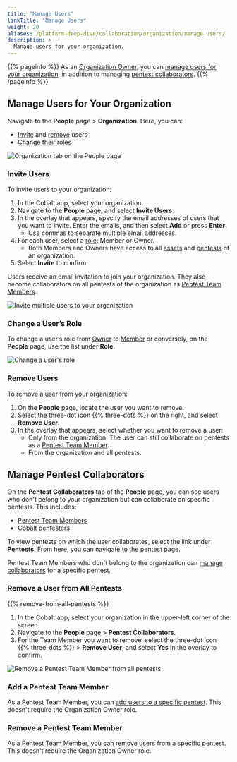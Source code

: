 ```yaml
---
title: "Manage Users"
linkTitle: "Manage Users"
weight: 20
aliases: /platform-deep-dive/collaboration/organization/manage-users/
description: >
  Manage users for your organization.
---
```


{{% pageinfo %}}
As an [Organization Owner](/platform-deep-dive/collaboration/user-roles/#organization-owner), you can [manage users for your organization](#manage-users-for-your-organization), in addition to managing [pentest collaborators](#manage-pentest-collaborators).
{{% /pageinfo %}}

## Manage Users for Your Organization

Navigate to the **People** page > **Organization**. Here, you can:

- [Invite](#invite-users) and [remove](#remove-users) users
- [Change their roles](#change-a-users-role)

![Organization tab on the People page](/deepdive/PeopleOrganization.png "View and manage users for your organization on the People page")

### Invite Users

To invite users to your organization:

1. In the Cobalt app, select your organization.
1. Navigate to the **People** page, and select **Invite Users**.
1. In the overlay that appears, specify the email addresses of users that you want to invite. Enter the emails, and then select **Add** or press **Enter**.
   - Use commas to separate multiple email addresses.
1. For each user, select a [role](/platform-deep-dive/collaboration/user-roles/): Member or Owner.
    - Both Members and Owners have access to all [assets](/platform-deep-dive/assets/) and [pentests](/platform-deep-dive/pentests/) of an organization.
1. Select **Invite** to confirm.

Users receive an email invitation to join your organization. They also become collaborators on all pentests of the organization as [Pentest Team Members](/platform-deep-dive/collaboration/user-roles/#pentest-team-member).

<!--If an email address is invalid or a user has already joined, you see an error message.-->

![Invite multiple users to your organization](/deepdive/InviteUsersOverlay.png "Overlay for inviting multiple users")

### Change a User’s Role

To change a user’s role from [Owner](/platform-deep-dive/collaboration/user-roles/#organization-owner) to [Member](/platform-deep-dive/collaboration/user-roles/#organization-member) or conversely, on the **People** page, use the list under **Role**.

![Change a user's role](/deepdive/ChangeUserRole.png "Role list on the People page")

### Remove Users

To remove a user from your organization:

1. On the **People** page, locate the user you want to remove.
1. Select the three-dot icon {{% three-dots %}} on the right, and select **Remove User**.
1. In the overlay that appears, select whether you want to remove a user:
    - Only from the organization. The user can still collaborate on pentests as a [Pentest Team Member](/platform-deep-dive/collaboration/user-roles/#pentest-team-member).
    - From the organization and all pentests.

## Manage Pentest Collaborators

On the **Pentest Collaborators** tab of the **People** page, you can see users who don't belong to your organization but can collaborate on specific pentests. This includes:

- [Pentest Team Members](/platform-deep-dive/collaboration/user-roles/#pentest-team-member)
- [Cobalt pentesters](/platform-deep-dive/collaboration/user-roles/#cobalt-pentesters)

To view pentests on which the user collaborates, select the link under **Pentests**. From here, you can navigate to the pentest page.

Pentest Team Members who don't belong to the organization can [manage collaborators](/platform-deep-dive/collaboration/manage-collaborators/) for a specific pentest.

### Remove a User from All Pentests

{{% remove-from-all-pentests %}}

1. In the Cobalt app, select your organization in the upper-left corner of the screen.
1. Navigate to the **People** page > **Pentest Collaborators**.
1. For the Team Member you want to remove, select the three-dot icon {{% three-dots %}} > **Remove User**, and select **Yes** in the overlay to confirm.

![Remove a Pentest Team Member from all pentests](/deepdive/RemoveCollaboratorFromAllPentests.png "Add a Pentest Team Member from all pentests")

### Add a Pentest Team Member

As a Pentest Team Member, you can [add users to a specific pentest](/platform-deep-dive/collaboration/manage-collaborators/#add-a-pentest-team-member). This doesn't require the Organization Owner role.

### Remove a Pentest Team Member

As a Pentest Team Member, you can [remove users from a specific pentest](/platform-deep-dive/collaboration/manage-collaborators/#remove-a-pentest-team-member). This doesn't require the Organization Owner role.
